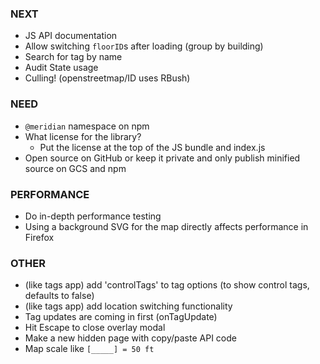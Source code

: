 ### NEXT

- JS API documentation
- Allow switching `floorID`s after loading (group by building)
- Search for tag by name
- Audit State usage
- Culling! (openstreetmap/ID uses RBush)

### NEED

- `@meridian` namespace on npm
- What license for the library?
  - Put the license at the top of the JS bundle and index.js
- Open source on GitHub or keep it private and only publish minified source on
  GCS and npm

### PERFORMANCE

- Do in-depth performance testing
- Using a background SVG for the map directly affects performance in Firefox

### OTHER

- (like tags app) add 'controlTags' to tag options (to show control tags, defaults to false)
- (like tags app) add location switching functionality
- Tag updates are coming in first (onTagUpdate)
- Hit Escape to close overlay modal
- Make a new hidden page with copy/paste API code
- Map scale like `[_____] = 50 ft`
